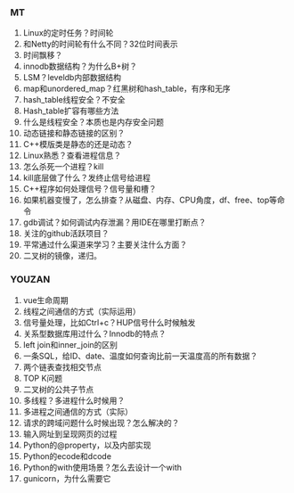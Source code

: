 ### MT

1. Linux的定时任务？时间轮
2. 和Netty的时间轮有什么不同？32位时间表示
3. 时间飘移？
4. innodb数据结构？为什么B+树？
5. LSM？leveldb内部数据结构
6. map和unordered_map？红黑树和hash_table，有序和无序
7. hash_table线程安全？不安全
8. Hash_table扩容有哪些方法
9. 什么是线程安全？本质也是内存安全问题
10. 动态链接和静态链接的区别？
11. C++模版类是静态的还是动态？
12. Linux熟悉？查看进程信息？
13. 怎么杀死一个进程？kill
14. kill底层做了什么？发终止信号给进程
15. C++程序如何处理信号？信号量和槽？
16. 如果机器变慢了，怎么排查？从磁盘、内存、CPU角度，df、free、top等命令
17. gdb调试？如何调试内存泄漏？用IDE在哪里打断点？
18. 关注的github活跃项目？
19. 平常通过什么渠道来学习？主要关注什么方面？
20. 二叉树的镜像，递归。

### YOUZAN

1. vue生命周期
2. 线程之间通信的方式（实际运用）
3. 信号量处理，比如Ctrl+c？HUP信号什么时候触发
4. 关系型数据库用过什么？Innodb的特点？
5. left join和inner_join的区别
6. 一条SQL，给ID、date、温度如何查询比前一天温度高的所有数据？
7. 两个链表查找相交节点
8. TOP K问题
9. 二叉树的公共子节点
10. 多线程？多进程什么时候用？
11. 多进程之间通信的方式（实际）
12. 请求的跨域问题什么时候出现？怎么解决的？
13. 输入网址到呈现网页的过程
14. Python的@property，以及内部实现
15. Python的ecode和dcode
16. Python的with使用场景？怎么去设计一个with
17. gunicorn，为什么需要它
